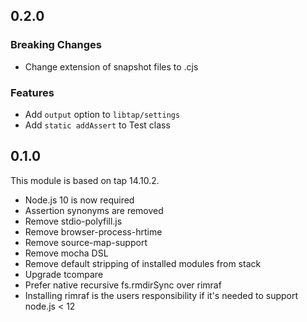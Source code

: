 ## 0.2.0

### Breaking Changes

* Change extension of snapshot files to .cjs

### Features

* Add `output` option to `libtap/settings`
* Add `static addAssert` to Test class


## 0.1.0

This module is based on tap 14.10.2.

* Node.js 10 is now required
* Assertion synonyms are removed
* Remove stdio-polyfill.js
* Remove browser-process-hrtime
* Remove source-map-support
* Remove mocha DSL
* Remove default stripping of installed modules from stack
* Upgrade tcompare
* Prefer native recursive fs.rmdirSync over rimraf
* Installing rimraf is the users responsibility if it's needed to
  support node.js < 12
